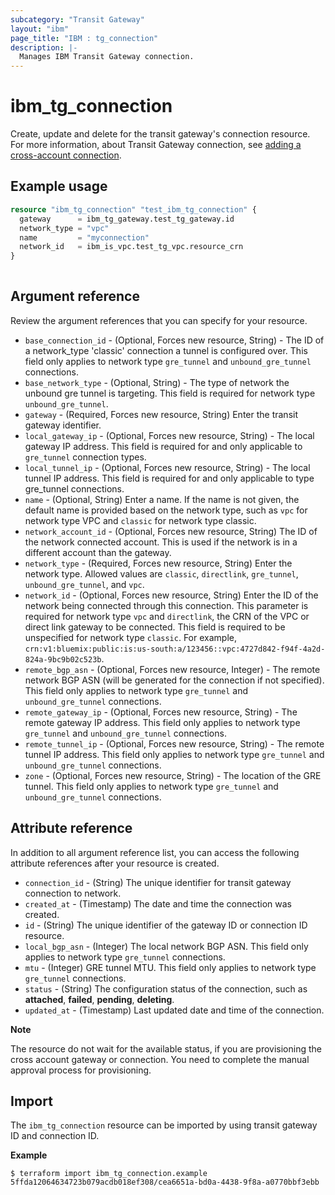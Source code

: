 ```yaml
---
subcategory: "Transit Gateway"
layout: "ibm"
page_title: "IBM : tg_connection"
description: |-
  Manages IBM Transit Gateway connection.
---
```


# ibm_tg_connection
Create, update and delete for the transit gateway's connection resource. For more information, about Transit Gateway connection, see [adding a cross-account connection](https://cloud.ibm.com/docs/transit-gateway?topic=transit-gateway-edit-gateway#adding-cross-account-connections).

## Example usage

```terraform
resource "ibm_tg_connection" "test_ibm_tg_connection" {
  gateway      = ibm_tg_gateway.test_tg_gateway.id
  network_type = "vpc"
  name         = "myconnection"
  network_id   = ibm_is_vpc.test_tg_vpc.resource_crn
}
  
```

## Argument reference
Review the argument references that you can specify for your resource. 
 
- `base_connection_id` - (Optional, Forces new resource, String) - The ID of a network_type 'classic' connection a tunnel is configured over.  This field only applies to network type `gre_tunnel` and `unbound_gre_tunnel` connections.
- `base_network_type` - (Optional, String) - The type of network the unbound gre tunnel is targeting. This field is required for network type `unbound_gre_tunnel`.
- `gateway` - (Required, Forces new resource, String) Enter the transit gateway identifier.
- `local_gateway_ip` - (Optional, Forces new resource, String) - The local gateway IP address.  This field is required for and only applicable to `gre_tunnel` connection types.
- `local_tunnel_ip` - (Optional, Forces new resource, String) - The local tunnel IP address. This field is required for and only applicable to type gre_tunnel connections.
- `name` -  (Optional, String) Enter a name. If the name is not given, the default name is provided based on the network type, such as `vpc` for network type VPC and `classic` for network type classic.
- `network_account_id` - (Optional, Forces new resource, String) The ID of the network connected account. This is used if the network is in a different account than the gateway.
- `network_type` - (Required, Forces new resource, String) Enter the network type. Allowed values are `classic`, `directlink`, `gre_tunnel`, `unbound_gre_tunnel`, and `vpc`.
- `network_id` -  (Optional, Forces new resource, String) Enter the ID of the network being connected through this connection. This parameter is required for network type `vpc` and `directlink`, the CRN of the VPC or direct link gateway to be connected. This field is required to be unspecified for network type `classic`. For example, `crn:v1:bluemix:public:is:us-south:a/123456::vpc:4727d842-f94f-4a2d-824a-9bc9b02c523b`.
- `remote_bgp_asn` - (Optional, Forces new resource, Integer) - The remote network BGP ASN (will be generated for the connection if not specified). This field only applies to network type `gre_tunnel` and `unbound_gre_tunnel` connections.
- `remote_gateway_ip` - (Optional, Forces new resource, String) - The remote gateway IP address. This field only applies to network type `gre_tunnel` and `unbound_gre_tunnel` connections.
- `remote_tunnel_ip` - (Optional, Forces new resource, String) - The remote tunnel IP address. This field only applies to network type `gre_tunnel` and `unbound_gre_tunnel` connections.
- `zone` - (Optional, Forces new resource, String) - The location of the GRE tunnel. This field only applies to network type `gre_tunnel` and `unbound_gre_tunnel` connections.

## Attribute reference

In addition to all argument reference list, you can access the following attribute references after your resource is created.

- `connection_id` - (String) The unique identifier for transit gateway connection to network.
- `created_at` -  (Timestamp) The date and time the connection was created. 
- `id` - (String) The unique identifier of the gateway ID or connection ID resource.
- `local_bgp_asn` - (Integer) The local network BGP ASN. This field only applies to network type `gre_tunnel` connections.
- `mtu` - (Integer) GRE tunnel MTU. This field only applies to network type `gre_tunnel` connections.
- `status` - (String) The configuration status of the connection, such as **attached**, **failed**, **pending**, **deleting**.
- `updated_at` - (Timestamp) Last updated date and time of the connection.

**Note**

The resource do not wait for the available status, if you are provisioning the cross account gateway or connection. You need to complete the manual approval process for provisioning.


## Import
The `ibm_tg_connection` resource can be imported by using transit gateway ID and connection ID.

**Example**

```
$ terraform import ibm_tg_connection.example 5ffda12064634723b079acdb018ef308/cea6651a-bd0a-4438-9f8a-a0770bbf3ebb

```
